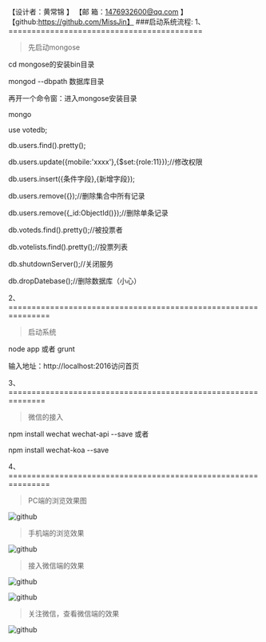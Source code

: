 【设计者：黄常锦 			】
【邮  箱：1476932600@qq.com 】
【github:https://github.com/MissJin】
###启动系统流程:
1、==========================================
>先启动mongose

cd mongose的安装bin目录

mongod --dbpath 数据库目录

再开一个命令窗：进入mongose安装目录

mongo

use votedb;

db.users.find().pretty();

db.users.update({mobile:'xxxx'},{$set:{role:11}});//修改权限

db.users.insert({条件字段},{新增字段});

db.users.remove({});//删除集合中所有记录

db.users.remove({_id:ObjectId()});//删除单条记录

db.voteds.find().pretty();//被投票者

db.votelists.find().pretty();//投票列表

db.shutdownServer();//关闭服务

db.dropDatebase();//删除数据库（小心）


2、===============================================================
>启动系统

node app 或者 grunt

输入地址：http://localhost:2016访问首页


3、==============================================================
>微信的接入

npm install wechat wechat-api --save
或者

npm install wechat-koa --save

4、===============================================================
>PC端的浏览效果图

![github](https://github.com/MissJin/nodejs/blob/master/PC%E6%B5%8F%E8%A7%88%E6%95%88%E6%9E%9C.png "github")

>手机端的浏览效果

![github](https://github.com/MissJin/nodejs/blob/master/%E6%89%8B%E6%9C%BA%E7%AB%AF%E6%95%88%E6%9E%9C.png "github")

>接入微信端的效果

![github](https://github.com/MissJin/nodejs/blob/master/%E5%BE%AE%E4%BF%A1%E7%AB%AF%E6%95%88%E6%9E%9C.png "github")

![github](https://github.com/MissJin/nodejs/blob/master/%E5%BE%AE%E4%BF%A1%E7%AB%AF%E6%95%88%E6%9E%9C1.png "github")

>关注微信，查看微信端的效果

![github](http://mmbiz.qpic.cn/mmbiz_jpg/DyHgJsmmicL0ymt9TeekGb5mcPgdibdt0K1AKzib2KuRuztWKCuTlIvzCUzcfe9YFkJUQ2Ahx6zH15SNPnAfQeDuw/0 "github")


